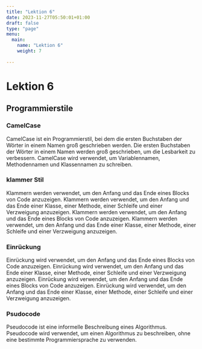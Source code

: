 ```yaml
---
title: "Lektion 6"
date: 2023-11-27T05:50:01+01:00
draft: false
type: "page"
menu: 
  main:
    name: "Lektion 6"
    weight: 7
    
---
```

# Lektion 6
## Programmierstile
### CamelCase
CamelCase ist ein Programmierstil, bei dem die ersten Buchstaben der Wörter in einem Namen groß geschrieben werden. Die ersten Buchstaben der Wörter in einem Namen werden groß geschrieben, um die Lesbarkeit zu verbessern. CamelCase wird verwendet, um Variablennamen, Methodennamen und Klassennamen zu schreiben.
### klammer Stil
Klammern werden verwendet, um den Anfang und das Ende eines Blocks von Code anzuzeigen. Klammern werden verwendet, um den Anfang und das Ende einer Klasse, einer Methode, einer Schleife und einer Verzweigung anzuzeigen. Klammern werden verwendet, um den Anfang und das Ende eines Blocks von Code anzuzeigen. Klammern werden verwendet, um den Anfang und das Ende einer Klasse, einer Methode, einer Schleife und einer Verzweigung anzuzeigen.
### Einrückung
Einrückung wird verwendet, um den Anfang und das Ende eines Blocks von Code anzuzeigen. Einrückung wird verwendet, um den Anfang und das Ende einer Klasse, einer Methode, einer Schleife und einer Verzweigung anzuzeigen. Einrückung wird verwendet, um den Anfang und das Ende eines Blocks von Code anzuzeigen. Einrückung wird verwendet, um den Anfang und das Ende einer Klasse, einer Methode, einer Schleife und einer Verzweigung anzuzeigen.

### Psudocode
Pseudocode ist eine informelle Beschreibung eines Algorithmus. Pseudocode wird verwendet, um einen Algorithmus zu beschreiben, ohne eine bestimmte Programmiersprache zu verwenden.




